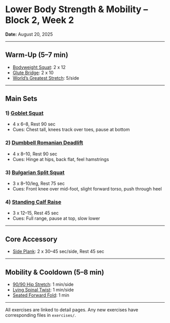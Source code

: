 # Lower Body Strength & Mobility – Block 2, Week 2
**Date:** August 20, 2025

---

## Warm-Up (5–7 min)
- [Bodyweight Squat](../exercises/bodyweight_squat.md): 2 x 12
- [Glute Bridge](../exercises/glute_bridge.md): 2 x 10
- [World’s Greatest Stretch](../exercises/worlds_greatest_stretch.md): 5/side

---

## Main Sets

### 1) [Goblet Squat](../exercises/goblet_squat.md)
- 4 x 6–8, Rest 90 sec
- Cues: Chest tall, knees track over toes, pause at bottom

### 2) [Dumbbell Romanian Deadlift](../exercises/dumbbell_romanian_deadlift.md)
- 4 x 8–10, Rest 90 sec
- Cues: Hinge at hips, back flat, feel hamstrings

### 3) [Bulgarian Split Squat](../exercises/bulgarian_split_squat.md)
- 3 x 8–10/leg, Rest 75 sec
- Cues: Front knee over mid-foot, slight forward torso, push through heel

### 4) [Standing Calf Raise](../exercises/standing_calf_raise.md)
- 3 x 12–15, Rest 45 sec
- Cues: Full range, pause at top, slow lower

---

## Core Accessory
- [Side Plank](../exercises/side_plank.md): 2 x 30–45 sec/side, Rest 45 sec

---

## Mobility & Cooldown (5–8 min)
- [90/90 Hip Stretch](../exercises/90_90_hip_stretch.md): 1 min/side
- [Lying Spinal Twist](../exercises/lying_spinal_twist.md): 1 min/side
- [Seated Forward Fold](../exercises/seated_forward_fold.md): 1 min

---

All exercises are linked to detail pages. Any new exercises have corresponding files in `exercises/`.
